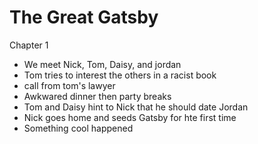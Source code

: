 # The Great Gatsby

Chapter 1

- We meet Nick, Tom, Daisy, and jordan
- Tom tries to interest the others in a racist book
- call from tom's lawyer
- Awkwared dinner then party breaks
- Tom and Daisy hint to Nick that he should date Jordan
- Nick goes home and seeds Gatsby for hte first time
- Something cool happened
